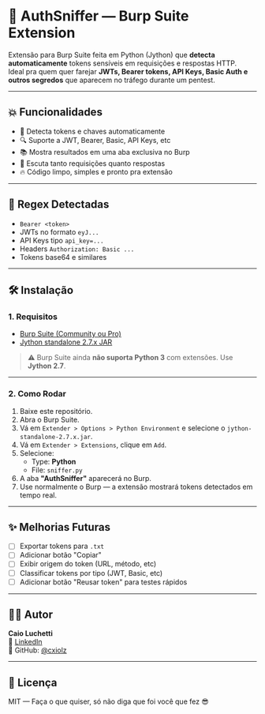 # 🔐 AuthSniffer — Burp Suite Extension

Extensão para Burp Suite feita em Python (Jython) que **detecta automaticamente** tokens sensíveis em requisições e respostas HTTP.  
Ideal pra quem quer farejar **JWTs, Bearer tokens, API Keys, Basic Auth e outros segredos** que aparecem no tráfego durante um pentest.

---

## 💥 Funcionalidades

- 🚨 Detecta tokens e chaves automaticamente
- 🔍 Suporte a JWT, Bearer, Basic, API Keys, etc
- 📚 Mostra resultados em uma aba exclusiva no Burp
- 🔁 Escuta tanto requisições quanto respostas
- 🔥 Código limpo, simples e pronto pra extensão

---

## 🧠 Regex Detectadas

- `Bearer <token>`
- JWTs no formato `eyJ...`
- API Keys tipo `api_key=...`
- Headers `Authorization: Basic ...`
- Tokens base64 e similares

---

## 🛠️ Instalação

### 1. Requisitos

- [Burp Suite (Community ou Pro)](https://portswigger.net/burp)
- [Jython standalone 2.7.x JAR](https://www.jython.org/download.html)

> ⚠️ Burp Suite ainda **não suporta Python 3** com extensões. Use **Jython 2.7**.

---

### 2. Como Rodar

1. Baixe este repositório.
2. Abra o Burp Suite.
3. Vá em `Extender > Options > Python Environment` e selecione o `jython-standalone-2.7.x.jar`.
4. Vá em `Extender > Extensions`, clique em `Add`.
5. Selecione:
   - Type: **Python**
   - File: `sniffer.py`
6. A aba **"AuthSniffer"** aparecerá no Burp.
7. Use normalmente o Burp — a extensão mostrará tokens detectados em tempo real.

---

## ✨ Melhorias Futuras

- [ ] Exportar tokens para `.txt`
- [ ] Adicionar botão "Copiar"
- [ ] Exibir origem do token (URL, método, etc)
- [ ] Classificar tokens por tipo (JWT, Basic, etc)
- [ ] Adicionar botão "Reusar token" para testes rápidos

---

## 👨‍💻 Autor

**Caio Luchetti**  
🔗 [LinkedIn](https://www.linkedin.com/in/caio-luchetti/)  
🐙 GitHub: [@cxiolz](https://github.com/cxiolz)

---

## 🧠 Licença

MIT — Faça o que quiser, só não diga que foi você que fez 😎
